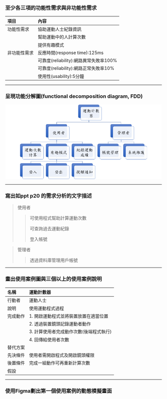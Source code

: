 ### 至少各三項的功能性需求與非功能性需求

|項目|內容|
|:-------|:-----|
|功能性需求|協助運動人士紀錄資訊|
||幫助運動中的人計算次數|
||提供有趣模式|
|非功能性需求|反應時間(response time):125ms|
||可靠度(reliability):網路異常失敗率100%|
||可靠度(reliability):網路正常失敗率10%|
||使用性(usability):5分鐘|

---
### 呈現功能分解圖(functional decomposition diagram, FDD)
![FDD](FDD.png "FDD")

---
### 寫出如ppt p20 的需求分析的文字描述

>使用者
>
>>可使用程式幫助計算運動次數
>>
>>可查詢過去運動紀錄
>>
>>登入帳號

>管理者
>
>>	透過資料庫管理用戶帳號

---
### 畫出使用案例圖與三個以上的使用案例說明
|名稱|運動計數器|
|:-------|:-----|
|行動者|運動人士|
|說明|使用運動程式過程|
|完成動作|1.	開啟運動程式並將裝置放置在適當位置|
||2.	透過裝置鏡頭記錄運動者動作|
||3.	計算使用者完成動作次數(後端程式執行)|
||4.	回傳給使用者次數|
|替代方案||
|先決條件|使用者需開啟程式及開啟鏡頭權限|
|後置條件|完成一組動作可再重新計算次數|
|假設||


---
### 使用Figma劃出第一個使用案例的動態模擬畫面


